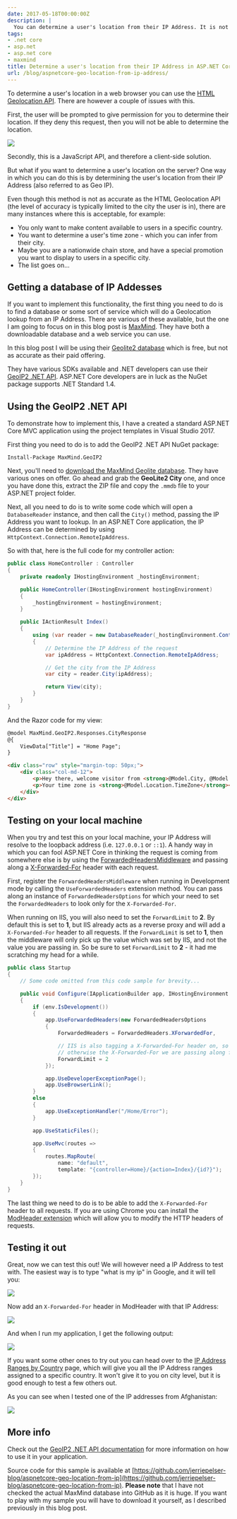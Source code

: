 ```yaml
---
date: 2017-05-18T00:00:00Z
description: |
  You can determine a user's location from their IP Address. It is not as accurate as the HTML 5 Geolocation API, but their are many instances where this is acceptable.
tags:
- .net core
- asp.net
- asp.net core
- maxmind
title: Determine a user's location from their IP Address in ASP.NET Core
url: /blog/aspnetcore-geo-location-from-ip-address/
---
```


To determine a user's location in a web browser you can use the [HTML Geolocation API](https://www.w3schools.com/html/html5_geolocation.asp). There are however a couple of issues with this.

First, the user will be prompted to give permission for you to determine their location. If they deny this request, then you will not be able to determine the location.

![](/assets/images/2017-05-18-aspnetcore-geo-location-from-ip-address/location-permission-prompt.png)

Secondly, this is a JavaScript API, and therefore a client-side solution.

But what if you want to determine a user's location on the server? One way in which you can do this is by determining the user's location from their IP Address (also referred to as Geo IP). 

Even though this method is not as accurate as the HTML Geolocation API (the level of accuracy is typically limited to the city the user is in), there are many instances where this is acceptable, for example:

* You only want to make content available to users in a specific country.
* You want to determine a user's time zone - which you can infer from their city.
* Maybe you are a nationwide chain store, and have a special promotion you want to display to users in a specific city.
* The list goes on...

## Getting a database of IP Addesses

If you want to implement this functionality, the first thing you need to do is to find a database or some sort of service which will do a Geolocation lookup from an IP Address. There are various of these available, but the one I am going to focus on in this blog post is [MaxMind](https://www.maxmind.com). They have both a downloadable database and a web service you can use.

In this blog post I will be using their [Geolite2 database](https://www.maxmind.com/en/geolite2-developer-package) which is free, but not as accurate as their paid offering.

They have various SDKs available and .NET developers can use their [GeoIP2 .NET API](https://github.com/maxmind/GeoIP2-dotnet). ASP.NET Core developers are in luck as the NuGet package supports .NET Standard 1.4.

## Using the GeoIP2 .NET API

To demonstrate how to implement this, I have a created a standard ASP.NET Core MVC application using the project templates in Visual Studio 2017.

First thing you need to do is to add the GeoIP2 .NET API NuGet package:

```text
Install-Package MaxMind.GeoIP2
```

Next, you'll need to [download the MaxMind Geolite database](http://dev.maxmind.com/geoip/geoip2/geolite2/). They have various ones on offer. Go ahead and grab the **GeoLite2 City** one, and once you have done this, extract the ZIP file and copy the `.mmdb` file to your ASP.NET project folder.

Next, all you need to do is to write some code which will open a `DatabaseReader` instance, and then call the `City()` method, passing the IP Address you want to lookup. In an ASP.NET Core application, the IP Address can be determined by using `HttpContext.Connection.RemoteIpAddress`.

So with that, here is the full code for my controller action:

```csharp
public class HomeController : Controller
{
    private readonly IHostingEnvironment _hostingEnvironment;

    public HomeController(IHostingEnvironment hostingEnvironment)
    {
        _hostingEnvironment = hostingEnvironment;
    }

    public IActionResult Index()
    {
        using (var reader = new DatabaseReader(_hostingEnvironment.ContentRootPath + "\\GeoLite2-City.mmdb"))
        {
            // Determine the IP Address of the request
            var ipAddress = HttpContext.Connection.RemoteIpAddress;

            // Get the city from the IP Address
            var city = reader.City(ipAddress);

            return View(city);
        }
    }
}
```

And the Razor code for my view:

```html
@model MaxMind.GeoIP2.Responses.CityResponse
@{
    ViewData["Title"] = "Home Page";
}

<div class="row" style="margin-top: 50px;">
    <div class="col-md-12">
        <p>Hey there, welcome visitor from <strong>@Model.City, @Model.Country!</strong></p>
        <p>Your time zone is <strong>@Model.Location.TimeZone</strong></p>
    </div>
</div>
```

## Testing on your local machine

When you try and test this on your local machine, your IP Address will resolve to the loopback address (i.e. `127.0.0.1` or `::1`). A handy way in which you can fool ASP.NET Core in thinking the request is coming from somewhere else is by using the [ForwardedHeadersMiddleware](https://github.com/aspnet/BasicMiddleware/blob/rel/1.1.1/src/Microsoft.AspNetCore.HttpOverrides/ForwardedHeadersMiddleware.cs) and passing along a [X-Forwarded-For](https://en.wikipedia.org/wiki/X-Forwarded-For) header with each request.

First, register the `ForwardedHeadersMiddleware` when running in Development mode by calling the `UseForwardedHeaders` extension method. You can pass along an instance of `ForwardedHeadersOptions` for which your need to set the `ForwardedHeaders` to look only for the `X-Forwarded-For`. 

When running on IIS, you will also need to set the `ForwardLimit` to **2**. By default this is set to **1**, but IIS already acts as a reverse proxy and will add a `X-Forwarded-For` header to all requests. If the `ForwardLimit` is set to **1**, then the middleware will only pick up the value which was set by IIS, and not the value you are passing in. So be sure to set `ForwardLimit` to **2** - it had me scratching my head for a while.

```csharp
public class Startup
{
    // Some code omitted from this code sample for brevity...

    public void Configure(IApplicationBuilder app, IHostingEnvironment env, ILoggerFactory loggerFactory)
    {
        if (env.IsDevelopment())
        {
            app.UseForwardedHeaders(new ForwardedHeadersOptions
            {
                ForwardedHeaders = ForwardedHeaders.XForwardedFor,

                // IIS is also tagging a X-Forwarded-For header on, so we need to increase this limit, 
                // otherwise the X-Forwarded-For we are passing along from the browser will be ignored
                ForwardLimit = 2 
            });

            app.UseDeveloperExceptionPage();
            app.UseBrowserLink();
        }
        else
        {
            app.UseExceptionHandler("/Home/Error");
        }

        app.UseStaticFiles();

        app.UseMvc(routes =>
        {
            routes.MapRoute(
                name: "default",
                template: "{controller=Home}/{action=Index}/{id?}");
        });
    }
}
```

The last thing we need to do is to be able to add the `X-Forwarded-For` header to all requests. If you are using Chrome you can install the [ModHeader extension](https://chrome.google.com/webstore/detail/modheader/idgpnmonknjnojddfkpgkljpfnnfcklj) which will allow you to modify the HTTP headers of requests.

## Testing it out 

Great, now we can test this out! We will however need a IP Address to test with. The easiest way is to type "what is my ip" in Google, and it will tell you:

![](/assets/images/2017-05-18-aspnetcore-geo-location-from-ip-address/what-is-my-ip.png)

Now add an `X-Forwarded-For` header in ModHeader with that IP Address:

![](/assets/images/2017-05-18-aspnetcore-geo-location-from-ip-address/mod-header-ip.png)

And when I run my application, I get the following output:

![](/assets/images/2017-05-18-aspnetcore-geo-location-from-ip-address/location-bangkok.png)

If you want some other ones to try out you can head over to the [IP Address Ranges by Country](http://lite.ip2location.com/ip-address-ranges-by-country) page, which will give you all the IP Address ranges assigned to a specific country. It won't give it to you on city level, but it is good enough to test a few others out.

As you can see when I tested one of the IP addresses from Afghanistan:

![](/assets/images/2017-05-18-aspnetcore-geo-location-from-ip-address/location-kabul.png)

## More info

Check out the [GeoIP2 .NET API documentation](http://maxmind.github.io/GeoIP2-dotnet/) for more information on how to use it in your application.

Source code for this sample is available at [https://github.com/jerriepelser-blog/aspnetcore-geo-location-from-ip](https://github.com/jerriepelser-blog/aspnetcore-geo-location-from-ip). **Please note** that I have not checked the actual MaxMind database into GitHub as it is huge. If you want to play with my sample you will have to download it yourself, as I described previously in this blog post.